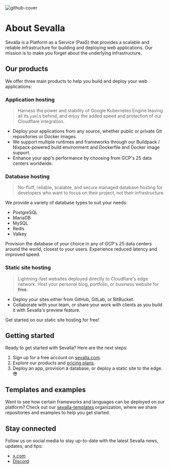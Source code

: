 ![github-cover](https://github.com/user-attachments/assets/8e42a4b0-5ad7-40ed-ab01-60c758d84921)

# About Sevalla

Sevalla is a Platform as a Service (PaaS) that provides a scalable and reliable infrastructure for building and deploying web applications. Our mission is to make you forget about the underlying infrastructure.

## Our products

We offer three main products to help you build and deploy your web applications:

### Application hosting

> Harness the power and stability of  Google Kubernetes Engine leaving all its `yaml`s behind,
and enjoy the added speed and protection of our  Cloudflare integration.

- Deploy your applications from any source, whether public or private Git repositories or Docker images.
- We support multiple runtimes and frameworks through our Buildpack / Nixpack-powered build environment and Dockerfile and Docker image support.
- Enhance your app's performance by choosing from GCP's 25 data centers worldwide.

### Database hosting

> No-fluff, reliable, scalable, and secure managed database hosting for developers
who want to focus on their project, not their infrastructure.

We provide a variety of database types to suit your needs:

- PostgreSQL
- MariaDB
- MySQL
- Redis
- Valkey

Provision the database of your choice in any of GCP's 25 data centers around the world, closest to your users.
Experience reduced latency and improved speed.

### Static site hosting

> Lightning-fast websites deployed directly to  Cloudflare's edge network.
Host your personal blog, portfolio, or business website for **free**.

- Deploy your sites either from GitHub, GitLab, or BitBucket.
- Collaborate with your team, or share your work with clients as you build it with Sevalla's preview feature.

Get started on our static site hosting for free!

## Getting started

Ready to get started with Sevalla? Here are the next steps:
1. Sign up for a free account on [sevalla.com](https://sevalla.com/signup).
2. Explore our products and [pricing plans](https://sevalla.com/pricing).
3. Deploy an app, provision a database, or deploy a static site to the edge. 😎

## Templates and examples
Want to see how certain frameworks and languages can be deployed on our platform? Check out our [sevalla-templates](https://github.com/sevalla-templates) organization, where we share repositories and examples to help you get started.

## Stay connected

Follow us on social media to stay up-to-date with the latest Sevalla news, updates, and tips:
- [x.com](https://x.com/sevalla_hosting)
- [Discord](https://discord.gg/SD5EvfQd)
